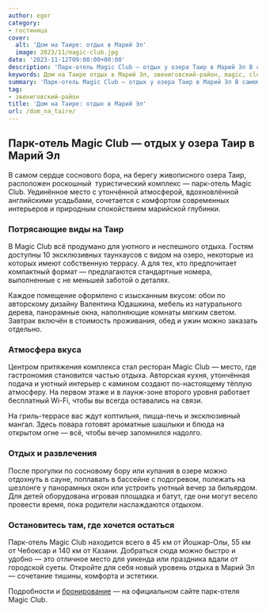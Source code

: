 ```yaml
---
author: egor
category:
- гостиница
cover:
  alt: 'Дом на Таире: отдых в Марий Эл'
  image: 2023/11/magic-club.jpg
date: '2023-11-12T09:00:00+00:00'
description: 'Парк-отель Magic Club — отдых у озера Таир в Марий Эл В самом сердце соснового бора, на берегу живописного озера Таир, расположен роскошный туристический...'
keywords: Дом на Таире отдых в Марий Эл, звениговский-район, magic, club, парк, отель, таир, место, отдыха, отдых, озера, марий, вс, уютный, вечер, самом, сердце
summary: 'Парк-отель Magic Club — отдых у озера Таир в Марий Эл В самом сердце соснового бора, на берегу живописного озера Таир, расположен роскошный туристический...'
tag:
- звениговский-район
title: 'Дом на Таире: отдых в Марий Эл'
url: /dom_na_taire/
---
```


## Парк-отель Magic Club — отдых у озера Таир в Марий Эл

В самом сердце соснового бора, на берегу живописного озера Таир, расположен роскошный  туристический комплекс — парк-отель Magic Club. Уединённое место с утончённой атмосферой, вдохновлённой английскими усадьбами, сочетается с комфортом современных интерьеров и природным спокойствием марийской глубинки.

### Потрясающие виды на Таир

В Magic Club всё продумано для уютного и неспешного отдыха. Гостям доступны 10 эксклюзивных таунхаусов с видом на озеро, некоторые из которых имеют собственную террасу. А для тех, кто предпочитает компактный формат — предлагаются стандартные номера, выполненные с не меньшей заботой о деталях.

Каждое помещение оформлено с изысканным вкусом: обои по авторскому дизайну Валентина Юдашкина, мебель из натурального дерева, панорамные окна, наполняющие комнаты мягким светом. Завтрак включён в стоимость проживания, обед и ужин можно заказать отдельно.

### Атмосфера вкуса

Центром притяжения комплекса стал ресторан Magic Club — место, где гастрономия становится частью отдыха. Авторская кухня, утончённая подача и уютный интерьер с камином создают по-настоящему тёплую атмосферу. На первом этаже и в лаунж-зоне второго уровня работает бесплатный Wi-Fi, чтобы вы всегда оставались на связи.

На гриль-террасе вас ждут коптильня, пицца-печь и эксклюзивный мангал. Здесь повара готовят ароматные шашлыки и блюда на открытом огне — всё, чтобы вечер запомнился надолго.

### Отдых и развлечения

После прогулки по сосновому бору или купания в озере можно отдохнуть в сауне, поплавать в бассейне с подогревом, полежать на шезлонге у панорамных окон или устроить уютный вечер за бильярдом. Для детей оборудована игровая площадка и батут, где они могут весело провести время, пока родители наслаждаются отдыхом.

### Остановитесь там, где хочется остаться

Парк-отель Magic Club находится всего в 45 км от Йошкар-Олы, 55 км от Чебоксар и 140 км от Казани. Добраться сюда можно быстро и удобно — это отличное место для уикенда или праздника вдали от городской суеты. Откройте для себя новый уровень отдыха в Марий Эл — сочетание тишины, комфорта и эстетики.

Подробности и [бронирование](https://magicclub12.ru/) — на официальном сайте парк-отеля Magic Club.